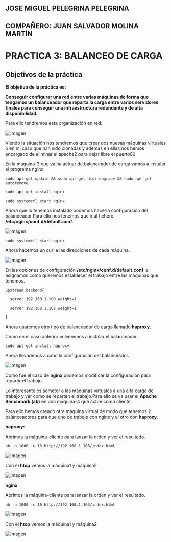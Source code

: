 ## JOSE MIGUEL PELEGRINA PELEGRINA
## COMPAÑERO: JUAN SALVADOR MOLINA MARTÍN

# PRACTICA 3: BALANCEO DE CARGA

## Objetivos de la práctica

**El objetivo de la práctica es:**

**Conseguir configurar una red entre varias máquinas de forma que tengamos un balanceador que reparta la carga entre varios servidores finales para conseguir una infraestructura redundante y de alta disponibilidad.**

Para ello tendremos esta organización en red:

![imagen](https://github.com/josemi10/swap1819/blob/master/practica3/imagenes/foto_1.png)

Viendo la situación nos tendremos que crear dos nuevas máquinas virtuales o en mi caso que han sido clonadas y ademas en ellas nos hemos encargado de eliminar el apache2 para dejar libre el puerto80.

En la máquina-3 que va ha actuar de balanceador de carga vamos a instalar el programa nginx.

	sudo apt-get update && sudo apt-get dist-upgrade && sudo apt-get autoremove

	sudo apt-get install nginx

	sudo systemctl start nginx

Ahora que lo tenemos instalado podemos hacerla configuración del balanceador.Para ello nos tenemos que ir al fichero **/etc/nginx/conf.d/default.conf**.

![imagen]()

	sudo systemctl start nginx

Ahora hacemos un curl a las direcciones de cada máquina.

![imagen]()

En las opciones de configuración **/etc/nginx/conf.d/default.conf** le asignamos como queremos establecer el trabajo entre las máquinas que tenemos.

	upstream backend{

	  server 192.168.1.100 weight=1

	  server 192.168.1.102 weight=1

	}

Ahora usaremos otro tipo de balanceador de carga llamado **haproxy**.

Como en el caso anterior volveremos a instalar el balanceador.

	sudo apt-get install haproxy

Ahora llevaremos a cabo la configuración del balanceador.

![imagen]()

Como fue el caso de **nginx** podemos modificar la configuración para repartir el trabajo.

Lo interesante es someter a las máquinas virtuales a una alta carga de trabajo y ver como se reparten el trabajo.Para ello se va usar el **Apache Benchmark (ab)** en una máquina-4 que actúe como cliente.

Para ello hemos creado otra máquina virtual de modo que tenemos 2 balanceadores para que uno de trabaje con nginx y el otro con **haproxy**.

**haproxy:**

Abrimos la máquina-cliente para lanzar la orden y ver el resultado.

	ab -n 1000 -c 10 http://192.168.1.103/index.html

![imagen]()

Con el **htop** vemos la máquina1 y máquina2

![imagen]()

**nginx**

Abrimos la máquina-cliente para lanzar la orden y ver el resultado.

	ab -n 1000 -c 10 http://192.168.1.103/index.html

![imagen]()

Con el **htop** vemos la máquina1 y máquina2

![imagen]()
